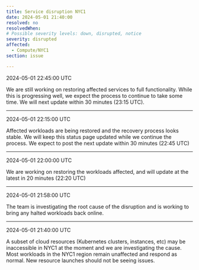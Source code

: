 ```yaml
---
title: Service disruption NYC1
date: 2024-05-01 21:40:00
resolved: no
resolvedWhen: 
# Possible severity levels: down, disrupted, notice
severity: disrupted
affected:
  - Compute/NYC1
section: issue

---
```


2024-05-01 22:45:00 UTC

We are still working on restoring affected services to full functionality. While this is progressing well, we expect the process to continue to take some time. We will next update within 30 minutes (23:15 UTC).

---

2024-05-01 22:15:00 UTC

Affected workloads are being restored and the recovery process looks stable. We will keep this status page updated while we continue the process. We expect to post the next update within 30 minutes (22:45 UTC)

---

2024-05-01 22:00:00 UTC

We are working on restoring the workloads affected, and will update at the latest in 20 minutes (22:20 UTC)

---

2024-05-01 21:58:00 UTC

The team is investigating the root cause of the disruption and is working to bring any halted workloads back online.

---

2024-05-01 21:40:00 UTC

A subset of cloud resources (Kubernetes clusters, instances, etc) may be inaccessible in NYC1 at the moment and we are investigating the cause.
Most workloads in the NYC1 region remain unaffected and respond as normal. New resource launches should not be seeing issues.
